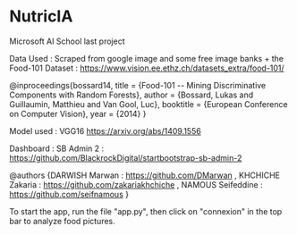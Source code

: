 # NutricIA
Microsoft AI School last project

Data Used : Scraped from google image and some free image banks + the Food-101 Dataset :
https://www.vision.ee.ethz.ch/datasets_extra/food-101/

  @inproceedings{bossard14,
  title = {Food-101 -- Mining Discriminative Components with Random Forests},
  author = {Bossard, Lukas and Guillaumin, Matthieu and Van Gool, Luc},
  booktitle = {European Conference on Computer Vision},
  year = {2014}
}

Model used : VGG16 https://arxiv.org/abs/1409.1556

Dashboard : SB Admin 2 : https://github.com/BlackrockDigital/startbootstrap-sb-admin-2


@authors {DARWISH Marwan : https://github.com/DMarwan ,
          KHCHICHE Zakaria : https://github.com/zakariakhchiche , 
          NAMOUS Seifeddine : https://github.com/seifnamous }



To start the app, run the file "app.py", then click on "connexion" in the top bar to analyze food pictures.
